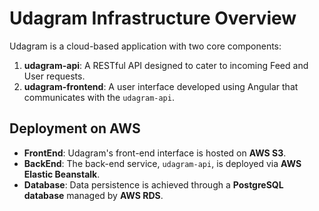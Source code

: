 # Udagram Infrastructure Overview

Udagram is a cloud-based application with two core components:

1. **udagram-api**: A RESTful API designed to cater to incoming Feed and User requests.
2. **udagram-frontend**: A user interface developed using Angular that communicates with the `udagram-api`.

## Deployment on AWS

- **FrontEnd**: Udagram's front-end interface is hosted on **AWS S3**.
- **BackEnd**: The back-end service, `udagram-api`, is deployed via **AWS Elastic Beanstalk**.
- **Database**: Data persistence is achieved through a **PostgreSQL database** managed by **AWS RDS**.
